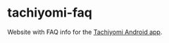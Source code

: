 # tachiyomi-faq

Website with FAQ info for the [Tachiyomi Android app](https://github.com/inorichi/tachiyomi).